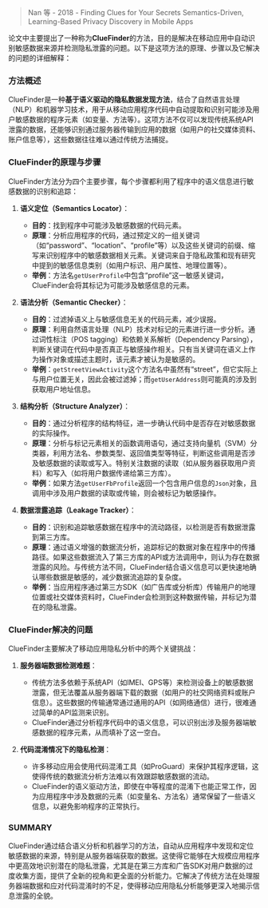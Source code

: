 > Nan 等 - 2018 - Finding Clues for Your Secrets Semantics-Driven, Learning-Based Privacy Discovery in Mobile Apps

论文中主要提出了一种称为**ClueFinder**的方法，目的是解决在移动应用中自动识别敏感数据来源并检测隐私泄露的问题。以下是这项方法的原理、步骤以及它解决的问题的详细解释：

### 方法概述
ClueFinder是一种**基于语义驱动的隐私数据发现方法**，结合了自然语言处理（NLP）和机器学习技术，用于从移动应用程序代码中自动提取和识别可能涉及用户敏感数据的程序元素（如变量、方法等）。这项方法不仅可以发现传统系统API泄露的数据，还能够识别通过服务器传输到应用的数据（如用户的社交媒体资料、账户信息等），这些数据往往难以通过传统方法捕捉。

### ClueFinder的原理与步骤
ClueFinder方法分为四个主要步骤，每个步骤都利用了程序中的语义信息进行敏感数据的识别和追踪：

1. **语义定位（Semantics Locator）**：
   - **目的**：找到程序中可能涉及敏感数据的代码元素。
   - **原理**：分析应用程序的代码，通过预定义的一组关键词（如“password”、“location”、“profile”等）以及这些关键词的前缀、缩写来识别程序中的敏感数据相关元素。关键词来自于隐私政策和现有研究中提到的敏感信息类别（如用户标识、用户属性、地理位置等）。
   - **举例**：方法名`getUserProfile`中包含“profile”这一敏感关键词，ClueFinder会将其标记为可能涉及敏感信息的元素。

2. **语法分析（Semantic Checker）**：
   - **目的**：过滤掉语义上与敏感信息无关的代码元素，减少误报。
   - **原理**：利用自然语言处理（NLP）技术对标记的元素进行进一步分析。通过词性标注（POS tagging）和依赖关系解析（Dependency Parsing），判断关键词在代码中是否真正与敏感操作相关。只有当关键词在语义上作为操作对象或描述主题时，该元素才被认为是敏感的。
   - **举例**：`getStreetViewActivity`这个方法名中虽然有“street”，但它实际上与用户位置无关，因此会被过滤掉；而`getUserAddress`则可能真的涉及到获取用户地址信息。

3. **结构分析（Structure Analyzer）**：
   - **目的**：通过分析程序的结构特征，进一步确认代码中是否存在对敏感数据的实际操作。
   - **原理**：分析与标记元素相关的函数调用语句，通过支持向量机（SVM）分类器，利用方法名、参数类型、返回值类型等特征，判断这些调用是否涉及敏感数据的读取或写入。特别关注数据的读取（如从服务器获取用户资料）和写入（如将用户数据传递给第三方库）。
   - **举例**：如果方法`getUserFbProfile`返回一个包含用户信息的`Json`对象，且调用中涉及用户数据的读取或传输，则会被标记为敏感操作。

4. **数据泄露追踪（Leakage Tracker）**：
   - **目的**：识别和追踪敏感数据在程序中的流动路径，以检测是否有数据泄露到第三方库。
   - **原理**：通过语义增强的数据流分析，追踪标记的数据对象在程序中的传播路径。如果这些数据流入了第三方库的API或方法调用中，则认为存在数据泄露的风险。与传统方法不同，ClueFinder结合语义信息可以更快速地确认哪些数据是敏感的，减少数据流追踪的复杂度。
   - **举例**：当应用程序通过第三方SDK（如广告库或分析库）传输用户的地理位置或社交媒体资料时，ClueFinder会检测到这种数据传输，并标记为潜在的隐私泄露。

### ClueFinder解决的问题
ClueFinder主要解决了移动应用隐私分析中的两个关键挑战：

1. **服务器端数据检测难题**：
   - 传统方法多依赖于系统API（如IMEI、GPS等）来检测设备上的敏感数据泄露，但无法覆盖从服务器端下载的数据（如用户的社交网络资料或账户信息）。这些数据的传输通常通过通用的API（如网络通信）进行，很难通过简单的API监测来识别。
   - ClueFinder通过分析程序代码中的语义信息，可以识别出涉及服务器端敏感数据的程序元素，从而填补了这一空白。

2. **代码混淆情况下的隐私检测**：
   - 许多移动应用会使用代码混淆工具（如ProGuard）来保护其程序逻辑，这使得传统的数据流分析方法难以有效跟踪敏感数据的流动。
   - ClueFinder的语义驱动方法，即使在中等程度的混淆下也能正常工作，因为应用程序中涉及数据的元素（如变量名、方法名）通常保留了一些语义信息，以避免影响程序的正常执行。

### SUMMARY
ClueFinder通过结合语义分析和机器学习的方法，自动从应用程序中发现和定位敏感数据的来源，特别是从服务器端获取的数据。这使得它能够在大规模应用程序中更高效地识别潜在的隐私泄露，尤其是在第三方库和广告SDK对用户数据的过度收集方面，提供了全新的视角和更全面的分析能力。它解决了传统方法在处理服务器端数据和应对代码混淆时的不足，使得移动应用隐私分析能够更深入地揭示信息泄露的全貌。